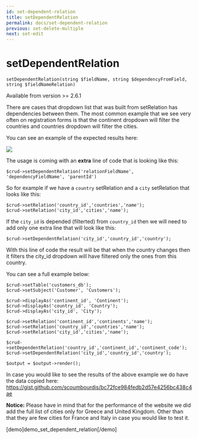 ```yaml
---
id: set-dependent-relation
title: setDependentRelation
permalink: docs/set-dependent-relation
previous: set-delete-multiple
next: set-edit
---
```


# setDependentRelation


<pre><code class="php">setDependentRelation(string $fieldName, string $dependencyFromField, string $fieldNameRelation)</code></pre>
<div class="quick-description">Available from version >= 2.6.1</div>

There are cases that dropdown list that was built from setRelation has dependencies between them. The most common example that we see very often on registration forms is that the continent dropdown will filter the countries and countries dropdown will filter the cities.

You can see an example of the expected results here:

<img src="https://www.grocerycrud.com/forums/index.php?app=core&module=attach&section=attach&attach_rel_module=post&attach_id=1316" />

The usage is coming with an <strong>extra</strong> line of code that is looking like this:

<pre><code class="php">$crud->setDependentRelation('relationFieldName', 'dependencyFieldName', 'parentId')</code></pre>

So for example if we have a <code>country</code> setRelation and a <code>city</code> setRelation that looks like this:

<pre><code class="php">$crud->setRelation('country_id','countries','name');
$crud->setRelation('city_id','cities','name');</code></pre>

If the <code>city_id</code> is depended (filterted) from <code>country_id</code> then we will need to add only one extra line that will look like this:

<pre><code class="php">$crud->setDependentRelation('city_id','country_id','country');</code></pre>

With this line of code the result will be that when the country changes then it filters the city_id dropdown will have filtered only the ones from this country. 

You can see a full example below:

<pre><code class="php">$crud->setTable('customers_db');
$crud->setSubject('Customer', 'Customers');

$crud->displayAs('continent_id', 'Continent');
$crud->displayAs('country_id', 'Country');
$crud->displayAs('city_id', 'City');

$crud->setRelation('continent_id','continents','name');
$crud->setRelation('country_id','countries','name');
$crud->setRelation('city_id','cities','name');

$crud->setDependentRelation('country_id','continent_id','continent_code');
$crud->setDependentRelation('city_id','country_id','country');

$output = $output->render();
</code></pre>

In case you would like to see the results of the above example we do have the data copied here: <a href="https://gist.github.com/scoumbourdis/bc72fce984fedb2d57e4256bc438c4ae">https://gist.github.com/scoumbourdis/bc72fce984fedb2d57e4256bc438c4ae</a>

<strong>Notice:</strong> Please have in mind that for the performance of the website we did add the full list of cities only for Greece and United Kingdom. Other than that they are few cities for France and Italy in case you would like to test it.

[demo]demo_set_dependent_relation[/demo]